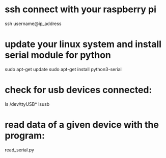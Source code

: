# ssh connect with your raspberry pi
ssh username@ip_address

# update your linux system and install serial module for python
sudo apt-get update
sudo apt-get install python3-serial

# check for usb devices connected:
ls /dev/ttyUSB*
lsusb

# read data of a given device with the program:
read_serial.py


